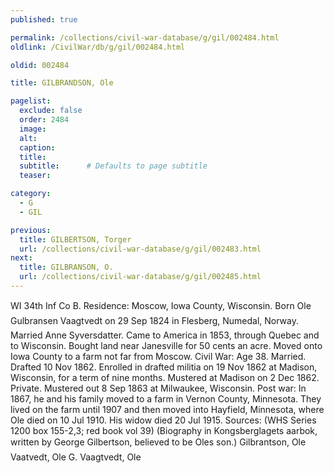 ```yaml
---
published: true

permalink: /collections/civil-war-database/g/gil/002484.html
oldlink: /CivilWar/db/g/gil/002484.html

oldid: 002484

title: GILBRANDSON, Ole

pagelist:
  exclude: false
  order: 2484
  image: 
  alt:
  caption:
  title:
  subtitle:      # Defaults to page subtitle
  teaser:

category: 
  - G 
  - GIL

previous:
  title: GILBERTSON, Torger
  url: /collections/civil-war-database/g/gil/002483.html  
next:
  title: GILBRANSON, O.
  url: /collections/civil-war-database/g/gil/002485.html   
---
```

WI 34th Inf Co B. Residence: Moscow, Iowa County, Wisconsin. Born &#147;Ole Gulbransen Vaagtvedt&#148; on 29 Sep 1824 in Flesberg, Numedal, Norway. Married Anne Syversdatter. Came to America in 1853, through Quebec and to Wisconsin. Bought land near Janesville for 50 cents an acre. Moved onto Iowa County to a farm not far from Moscow. Civil War: Age 38. Married. Drafted 10 Nov 1862. Enrolled in drafted militia on 19 Nov 1862 at Madison, Wisconsin, for a term of nine months. Mustered at Madison on 2 Dec 1862. Private. Mustered out 8 Sep 1863 at Milwaukee, Wisconsin. Post war: In 1867, he and his family moved to a farm in Vernon County, Minnesota. They lived on the farm until 1907 and then moved into Hayfield, Minnesota, where Ole died on 10 Jul 1910. His widow died 20 Jul 1915. Sources: (WHS Series 1200 box 155-2,3; red book vol 39) (Biography in Kongsberglagets aarbok, written by George Gilbertson, believed to be Ole&#146;s son.) &#147;Gilbrantson, Ole&#148; &#147;Vaatvedt, Ole G.&#148; &#147;Vaagtvedt, Ole&#148;